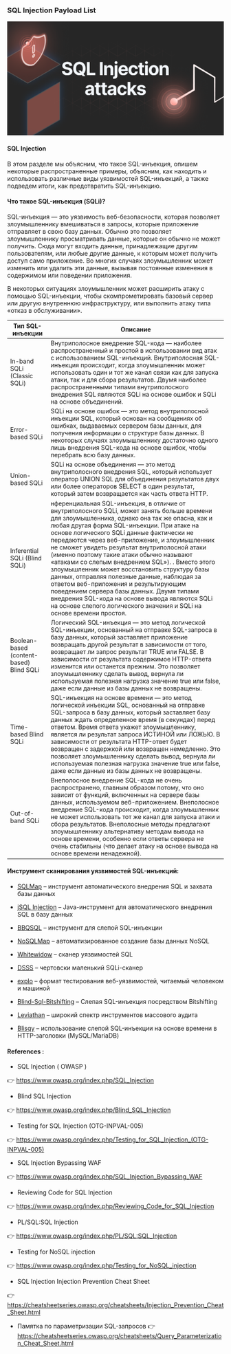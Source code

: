 ### SQL Injection Payload List

<p align="center"> 
<img src="/img/common-sql-injection-attacks.png">
</p>

#### SQL Injection

В этом разделе мы объясним, что такое SQL-инъекция, опишем некоторые распространенные примеры, объясним, как находить и использовать различные виды уязвимостей SQL-инъекций, а также подведем итоги, как предотвратить SQL-инъекцию.

#### Что такое SQL-инъекция (SQLi)?

SQL-инъекция — это уязвимость веб-безопасности, которая позволяет злоумышленнику вмешиваться в запросы, которые приложение отправляет в свою базу данных. Обычно это позволяет злоумышленнику просматривать данные, которые он обычно не может получить. Сюда могут входить данные, принадлежащие другим пользователям, или любые другие данные, к которым может получить доступ само приложение. Во многих случаях злоумышленник может изменить или удалить эти данные, вызывая постоянные изменения в содержимом или поведении приложения.

В некоторых ситуациях злоумышленник может расширить атаку с помощью SQL-инъекции, чтобы скомпрометировать базовый сервер или другую внутреннюю инфраструктуру, или выполнить атаку типа «отказ в обслуживании». 


|    Тип SQL-инъекции        | Описание                      
|----------------|-------------------------------|
|In-band SQLi (Classic SQLi)|Внутриполосное внедрение SQL-кода — наиболее распространенный и простой в использовании вид атак с использованием SQL-инъекций. Внутриполосная SQL-инъекция происходит, когда злоумышленник может использовать один и тот же канал связи как для запуска атаки, так и для сбора результатов. Двумя наиболее распространенными типами внутриполосного внедрения SQL являются SQLi на основе ошибок и SQLi на основе объединений.  |    
|Error-based SQLi          |SQLi на основе ошибок — это метод внутриполосной инъекции SQL, который основан на сообщениях об ошибках, выдаваемых сервером базы данных, для получения информации о структуре базы данных. В некоторых случаях злоумышленнику достаточно одного лишь внедрения SQL-кода на основе ошибок, чтобы перебрать всю базу данных. | 
|Union-based SQLi         |SQLi на основе объединения — это метод внутриполосного внедрения SQL, который использует оператор UNION SQL для объединения результатов двух или более операторов SELECT в один результат, который затем возвращается как часть ответа HTTP. |
|Inferential SQLi (Blind SQLi)|нференциальная SQL-инъекция, в отличие от внутриполосного SQLi, может занять больше времени для злоумышленника, однако она так же опасна, как и любая другая форма SQL-инъекции. При атаке на основе логического SQLi данные фактически не передаются через веб-приложение, и злоумышленник не сможет увидеть результат внутриполосной атаки (именно поэтому такие атаки обычно называют «атаками со слепым внедрением SQL»). . Вместо этого злоумышленник может восстановить структуру базы данных, отправляя полезные данные, наблюдая за ответом веб-приложения и результирующим поведением сервера базы данных. Двумя типами внедрения SQL-кода на основе вывода являются SQLi на основе слепого логического значения и SQLi на основе времени простоя.|
|Boolean-based (content-based) Blind SQLi |Логический SQL-инъекция — это метод логической SQL-инъекции, основанный на отправке SQL-запроса в базу данных, который заставляет приложение возвращать другой результат в зависимости от того, возвращает ли запрос результат TRUE или FALSE. В зависимости от результата содержимое HTTP-ответа изменится или останется прежним. Это позволяет злоумышленнику сделать вывод, вернула ли используемая полезная нагрузка значение true или false, даже если данные из базы данных не возвращены. |
|Time-based Blind SQLi |SQL-инъекция на основе времени — это метод логической инъекции SQL, основанный на отправке SQL-запроса в базу данных, который заставляет базу данных ждать определенное время (в секундах) перед ответом. Время ответа укажет злоумышленнику, является ли результат запроса ИСТИНОЙ или ЛОЖЬЮ. В зависимости от результата HTTP-ответ будет возвращен с задержкой или возвращен немедленно. Это позволяет злоумышленнику сделать вывод, вернула ли используемая полезная нагрузка значение true или false, даже если данные из базы данных не возвращены. |
|Out-of-band SQLi|Внеполосное внедрение SQL-кода не очень распространено, главным образом потому, что оно зависит от функций, включенных на сервере базы данных, используемом веб-приложением. Внеполосное внедрение SQL-кода происходит, когда злоумышленник не может использовать тот же канал для запуска атаки и сбора результатов. Внеполосные методы предлагают злоумышленнику альтернативу методам вывода на основе времени, особенно если ответы сервера не очень стабильны (что делает атаку на основе вывода на основе времени ненадежной). |


#### Инструмент сканирования уязвимостей SQL-инъекций: 

* [SQLMap](https://github.com/sqlmapproject/sqlmap) – инструмент автоматического внедрения SQL и захвата базы данных 

* [jSQL Injection](https://github.com/ron190/jsql-injection) –  Java-инструмент для автоматического внедрения SQL в базу данных 

* [BBQSQL](https://github.com/Neohapsis/bbqsql) – инструмент для слепой SQL-инъекции 

* [NoSQLMap](https://github.com/codingo/NoSQLMap) – автоматизированное создание базы данных NoSQL 

* [Whitewidow](https://www.kitploit.com/2017/05/whitewidow-sql-vulnerability-scanner.html) – сканер уязвимостей SQL 

* [DSSS](https://github.com/stamparm/DSSS) – чертовски маленький SQLi-сканер 

* [explo](https://github.com/dtag-dev-sec/explo) – формат тестирования веб-уязвимостей, читаемый человеком и машиной 

* [Blind-Sql-Bitshifting](https://github.com/awnumar/blind-sql-bitshifting) – Слепая SQL-инъекция посредством Bitshifting 

* [Leviathan](https://github.com/leviathan-framework/leviathan) – широкий спектр инструментов массового аудита 

* [Blisqy](https://github.com/JohnTroony/Blisqy) – использование слепой SQL-инъекции на основе времени в HTTP-заголовки (MySQL/MariaDB)

#### References :

* SQL Injection ( OWASP )

👉 https://www.owasp.org/index.php/SQL_Injection

* Blind SQL Injection

👉 https://www.owasp.org/index.php/Blind_SQL_Injection

* Testing for SQL Injection (OTG-INPVAL-005)

👉 https://www.owasp.org/index.php/Testing_for_SQL_Injection_(OTG-INPVAL-005)

* SQL Injection Bypassing WAF

👉 https://www.owasp.org/index.php/SQL_Injection_Bypassing_WAF

* Reviewing Code for SQL Injection

👉 https://www.owasp.org/index.php/Reviewing_Code_for_SQL_Injection

* PL/SQL:SQL Injection

👉 https://www.owasp.org/index.php/PL/SQL:SQL_Injection

* Testing for NoSQL injection

👉 https://www.owasp.org/index.php/Testing_for_NoSQL_injection

* SQL Injection Injection Prevention Cheat Sheet 

👉 https://cheatsheetseries.owasp.org/cheatsheets/Injection_Prevention_Cheat_Sheet.html

* Памятка по параметризации SQL-запросов 
👉 https://cheatsheetseries.owasp.org/cheatsheets/Query_Parameterization_Cheat_Sheet.html
